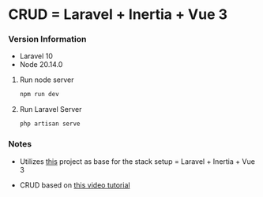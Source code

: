 # CRUD = Laravel + Inertia + Vue 3

### Version Information

-   Laravel 10
-   Node 20.14.0

1.  Run node server

    ```sh
    npm run dev
    ```

2.  Run Laravel Server

    ```sh
    php artisan serve
    ```



### Notes

- Utilizes [this](https://github.com/ferdyhape/Starter-Laravel-Inertia) project as base for the stack setup = Laravel + Inertia + Vue 3 

- CRUD based on [this video tutorial](https://www.youtube.com/watch?v=V-FhBu7agiM)